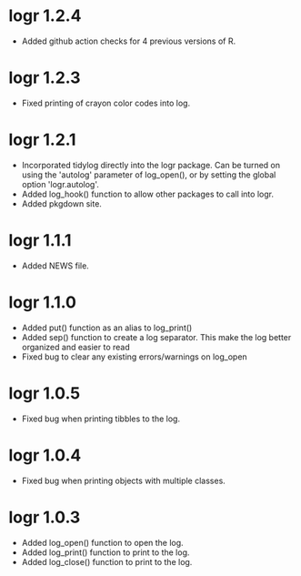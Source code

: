 # logr 1.2.4

* Added github action checks for 4 previous versions of R.

# logr 1.2.3

* Fixed printing of crayon color codes into log.

# logr 1.2.1

* Incorporated tidylog directly into the logr package. Can be turned on
using the 'autolog' parameter of log_open(), or by setting the global
option 'logr.autolog'.  
* Added log_hook() function to allow other packages to call into logr. 
* Added pkgdown site.

# logr 1.1.1

* Added NEWS file.

# logr 1.1.0

* Added put() function as an alias to log_print()
* Added sep() function to create a log separator.  This make the log better
organized and easier to read
* Fixed bug to clear any existing errors/warnings on log_open

# logr 1.0.5

* Fixed bug when printing tibbles to the log.

# logr 1.0.4

* Fixed bug when printing objects with multiple classes.


# logr 1.0.3

* Added log_open() function to open the log.
* Added log_print() function to print to the log.
* Added log_close() function to print to the log.
